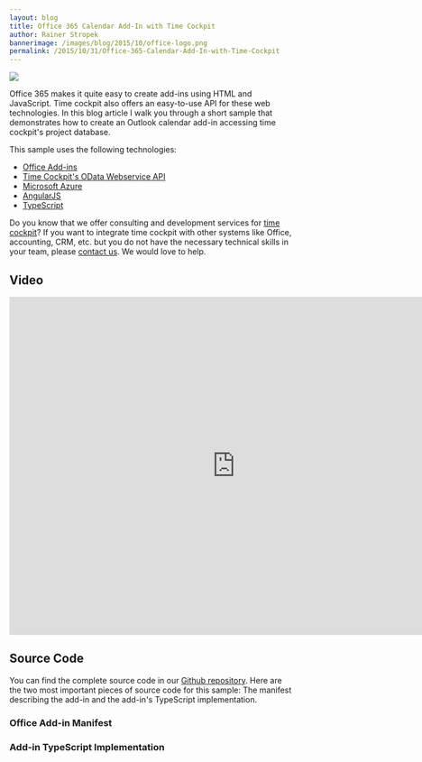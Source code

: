 ```yaml
---
layout: blog
title: Office 365 Calendar Add-In with Time Cockpit
author: Rainer Stropek
bannerimage: /images/blog/2015/10/office-logo.png
permalink: /2015/10/31/Office-365-Calendar-Add-In-with-Time-Cockpit
---
```


<p xmlns="http://www.w3.org/1999/xhtml">
  <img src="{{site.baseurl}}images/blog/2015/10/office365-addin-timecockpit.png" />
</p><p xmlns="http://www.w3.org/1999/xhtml">Office 365 makes it quite easy to create add-ins using HTML and JavaScript. Time cockpit also offers an easy-to-use API for these web technologies. In this blog article I walk you through a short sample that demonstrates how to create an Outlook calendar add-in accessing time cockpit's project database.</p><p xmlns="http://www.w3.org/1999/xhtml">This sample uses the following technologies:</p><ul xmlns="http://www.w3.org/1999/xhtml">
  <li>
    <a href="https://msdn.microsoft.com/en-us/library/office/jj220060.aspx" target="_blank">Office Add-ins</a>
  </li>
  <li>
    <a href="https://help.timecockpit.com/?topic=html/5d6e34c5-3b08-4fa4-baa0-45eb707b6b78.htm" target="_blank">Time Cockpit's OData Webservice API</a>
  </li>
  <li>
    <a href="https://azure.microsoft.com/" target="_blank">Microsoft Azure</a>
  </li>
  <li>
    <a href="https://angularjs.org/" target="_blank">AngularJS</a>
  </li>
  <li>
    <a href="http://www.typescriptlang.org/" target="_blank">TypeScript</a>
  </li>
</ul><p class="showcase" xmlns="http://www.w3.org/1999/xhtml">Do you know that we offer consulting and development services for <a href="http://www.timecockpit.com" target="_blank">time cockpit</a>? If you want to integrate time cockpit with other systems like Office, accounting, CRM, etc. but you do not have the necessary technical skills in your team, please <a href="~/help-support/contact-us" target="_blank">contact us</a>. We would love to help.</p><h2 xmlns="http://www.w3.org/1999/xhtml">Video</h2><div class="videoWrapper" xmlns="http://www.w3.org/1999/xhtml">
  <iframe width="800" height="600" src="https://www.youtube.com/embed/bSmREYWGJvc?rel=0" frameborder="0" allowfullscreen="allowfullscreen"></iframe>
</div><h2 xmlns="http://www.w3.org/1999/xhtml">Source Code</h2><div xmlns="http://www.w3.org/1999/xhtml">You can find the complete source code in our <a href="https://github.com/software-architects/TimeCockpit.Scripts/tree/master/Timecockpit.AngularOutlookPlugin" target="_blank">Github repository</a>. Here are the two most important pieces of source code for this sample: The manifest describing the add-in and the add-in's TypeScript implementation.</div><h3 xmlns="http://www.w3.org/1999/xhtml">Office Add-in Manifest</h3><div xmlns="http://www.w3.org/1999/xhtml">
  <f:function name="Composite.Web.Html.SyntaxHighlighter" xmlns:f="http://www.composite.net/ns/function/1.0">
    <f:param name="SourceCode" value="&lt;?xml version=&quot;1.0&quot; encoding=&quot;UTF-8&quot; standalone=&quot;yes&quot;?&gt;&#xD;&#xA;  &lt;!-- Read more about Office Add-Ins manifests at https://msdn.microsoft.com/en-us/library/office/dn554255.aspx --&gt;&#xD;&#xA;  &lt;OfficeApp xmlns=&quot;http://schemas.microsoft.com/office/appforoffice/1.1&quot; xmlns:xsi=&quot;http://www.w3.org/2001/XMLSchema-instance&quot; xsi:type=&quot;MailApp&quot;&gt;&#xD;&#xA;    &lt;Id&gt;47ACA615-DC95-469D-81EB-12F31D80348E&lt;/Id&gt;&#xD;&#xA;    &lt;Version&gt;0.0.1.0&lt;/Version&gt;&#xD;&#xA;    &lt;ProviderName&gt;time cockpit&lt;/ProviderName&gt;&#xD;&#xA;    &lt;DefaultLocale&gt;en-US&lt;/DefaultLocale&gt;&#xD;&#xA;    &lt;DisplayName DefaultValue=&quot;Project Picker&quot; /&gt;&#xD;&#xA;    &lt;Description DefaultValue=&quot;Time Cockpit Project Picker Sample&quot; /&gt;&#xD;&#xA;    &lt;SupportUrl DefaultValue=&quot;http://www.timecockpit.com&quot; /&gt;&#xD;&#xA;    &lt;Hosts&gt;&#xD;&#xA;      &lt;Host Name=&quot;Mailbox&quot; /&gt;&#xD;&#xA;    &lt;/Hosts&gt;&#xD;&#xA;    &lt;Requirements&gt;&#xD;&#xA;      &lt;Sets&gt;&#xD;&#xA;        &lt;Set Name=&quot;MailBox&quot; MinVersion=&quot;1.1&quot; /&gt;&#xD;&#xA;      &lt;/Sets&gt;&#xD;&#xA;    &lt;/Requirements&gt;&#xD;&#xA;    &lt;FormSettings&gt;&#xD;&#xA;      &lt;Form xsi:type=&quot;ItemEdit&quot;&gt;&#xD;&#xA;        &lt;DesktopSettings&gt;&#xD;&#xA;          &lt;SourceLocation DefaultValue=&quot;https://projectpicker.azurewebsites.net/index.html&quot; /&gt;&#xD;&#xA;        &lt;/DesktopSettings&gt;&#xD;&#xA;      &lt;/Form&gt;&#xD;&#xA;    &lt;/FormSettings&gt;&#xD;&#xA;    &lt;Permissions&gt;ReadWriteItem&lt;/Permissions&gt;&#xD;&#xA;    &lt;Rule xsi:type=&quot;RuleCollection&quot; Mode=&quot;Or&quot;&gt;&#xD;&#xA;      &lt;Rule xsi:type=&quot;ItemIs&quot; ItemType=&quot;Appointment&quot; FormType=&quot;Edit&quot; /&gt;&#xD;&#xA;    &lt;/Rule&gt;&#xD;&#xA;    &lt;DisableEntityHighlighting&gt;false&lt;/DisableEntityHighlighting&gt;&#xD;&#xA;  &lt;/OfficeApp&gt;" xmlns:f="http://www.composite.net/ns/function/1.0" />
    <f:param name="CodeType" value="xml" xmlns:f="http://www.composite.net/ns/function/1.0" />
  </f:function>
</div><h3 xmlns="http://www.w3.org/1999/xhtml">Add-in TypeScript Implementation</h3><div xmlns="http://www.w3.org/1999/xhtml">
  <f:function name="Composite.Web.Html.SyntaxHighlighter" xmlns:f="http://www.composite.net/ns/function/1.0">
    <f:param name="SourceCode" value="/// &lt;reference path=&quot;typings/tsd.d.ts&quot; /&gt;&#xD;&#xA;&#xD;&#xA;'use strict';&#xD;&#xA;&#xD;&#xA;/** Project data structures */&#xD;&#xA;interface IProject {&#xD;&#xA;&#x9;APP_ProjectUuid: string;&#xD;&#xA;&#x9;APP_Code: string;&#xD;&#xA;}&#xD;&#xA;interface IOdataResult&lt;T&gt; {&#xD;&#xA;&#x9;value: T[];&#xD;&#xA;}&#xD;&#xA;&#xD;&#xA;/** Controller for project list */&#xD;&#xA;class ProjectListController {&#xD;&#xA;&#x9;private token: string;&#xD;&#xA;&#xD;&#xA;&#x9;constructor(private $http: ng.IHttpService, private $location: ng.ILocationService) {&#xD;&#xA;&#x9;&#x9;// Check if there is already a token in local storage&#xD;&#xA;&#x9;&#x9;this.token = localStorage.getItem(&quot;ProjectPickerToken&quot;);&#xD;&#xA;&#x9;&#x9;if (!this.token) {&#xD;&#xA;&#x9;&#x9;&#x9;// No token -&gt; redirect to login page&#xD;&#xA;&#x9;&#x9;&#x9;$location.url('/getToken');&#xD;&#xA;&#x9;&#x9;} else {&#xD;&#xA;&#x9;&#x9;&#x9;this.refreshProjectListAsync();&#xD;&#xA;&#x9;&#x9;}&#xD;&#xA;&#x9;}&#xD;&#xA;&#xD;&#xA;&#x9;// Variables used for data binding&#x9;&#xD;&#xA;&#x9;public projects: IProject[];&#xD;&#xA;&#x9;public isLoading: boolean = false;&#xD;&#xA;&#x9;&#xD;&#xA;&#x9;/** Refreshes the project list */&#xD;&#xA;&#x9;private refreshProjectListAsync() {&#xD;&#xA;&#x9;&#x9;// Indicate that loading operation is running.&#xD;&#xA;&#x9;&#x9;// Controls loading indicator&#xD;&#xA;&#x9;&#x9;this.isLoading = true;&#xD;&#xA;&#x9;&#x9;&#xD;&#xA;&#x9;&#x9;// Get project list using OData&#xD;&#xA;&#x9;&#x9;this.$http.get&lt;IOdataResult&lt;IProject&gt;&gt;(&#xD;&#xA;&#x9;&#x9;&#x9;&quot;https://apipreview.timecockpit.com/odata/APP_Project?$select=APP_ProjectUuid,APP_Code&amp;$top=20&amp;$orderby=APP_Code&quot;,&#xD;&#xA;&#x9;&#x9;&#x9;{ headers: { &quot;Authorization&quot;: &quot;Bearer &quot; + this.token } })&#xD;&#xA;&#x9;&#x9;&#x9;.then(&#xD;&#xA;&#x9;&#x9;&#x9;&#x9;// Success -&gt; save project list&#xD;&#xA;&#x9;&#x9;&#x9;&#x9;projects =&gt; this.projects = projects.data.value,&#xD;&#xA;&#x9;&#x9;&#x9;&#x9;// Error -&gt; if unauthorized, redirect to login page&#xD;&#xA;&#x9;&#x9;&#x9;&#x9;err =&gt; { if (err.status === 401) { this.$location.url(&quot;/getToken&quot;); } })&#xD;&#xA;&#x9;&#x9;&#x9;// Reset loading indicator&#xD;&#xA;&#x9;&#x9;&#x9;.finally(() =&gt; this.isLoading = false)&#xD;&#xA;&#x9;}&#xD;&#xA;&#x9;&#xD;&#xA;&#x9;/** Transfers project code to current appointment's subject field */&#xD;&#xA;&#x9;public pickAppointment(projectCode: string) {&#xD;&#xA;&#x9;&#x9;var currentAppointment = &lt;Office.Types.AppointmentCompose&gt;Office.context.mailbox.item;&#xD;&#xA;&#x9;&#x9;currentAppointment.subject.setAsync(&quot;Working on project '&quot; + projectCode + &quot;'&quot;);&#xD;&#xA;&#x9;}&#xD;&#xA;&#x9;&#xD;&#xA;&#x9;public clearLocalStorage() {&#xD;&#xA;&#x9;&#x9;localStorage.clear();&#xD;&#xA;&#x9;&#x9;console.log(&quot;Local storage cleared&quot;);&#xD;&#xA;&#x9;}&#xD;&#xA;}&#xD;&#xA;&#xD;&#xA;/** Controller for login form */&#xD;&#xA;class GetTokenController {&#xD;&#xA;&#x9;constructor(private $http: ng.IHttpService, private $location: ng.ILocationService) {&#xD;&#xA;&#x9;}&#xD;&#xA;&#x9;&#xD;&#xA;&#x9;// Variables used for data binding&#x9;&#xD;&#xA;&#x9;public userName: string;&#xD;&#xA;&#x9;public password: string;&#xD;&#xA;&#x9;public loginError: boolean;&#xD;&#xA;&#x9;&#xD;&#xA;&#x9;/** Gets the token using basic auth */&#xD;&#xA;&#x9;public getToken() {&#xD;&#xA;&#x9;&#x9;if (this.userName &amp;&amp; this.password) {&#xD;&#xA;&#x9;&#x9;&#x9;// Convert user:password to base64&#xD;&#xA;&#x9;&#x9;&#x9;var base64UserPassword = window.btoa(this.userName + ':' + this.password);&#xD;&#xA;&#x9;&#x9;&#x9;&#xD;&#xA;&#x9;&#x9;&#x9;// Get the bearer token using user + password&#xD;&#xA;&#x9;&#x9;&#x9;this.$http.get&lt;string&gt;(&#xD;&#xA;&#x9;&#x9;&#x9;&#x9;&quot;https://apipreview.timecockpit.com/token&quot;, &#xD;&#xA;&#x9;&#x9;&#x9;&#x9;{ headers: { &quot;Authorization&quot;: &quot;Basic &quot; + base64UserPassword } })&#xD;&#xA;&#x9;&#x9;&#x9;&#x9;.then(&#xD;&#xA;&#x9;&#x9;&#x9;&#x9;&#x9;// Success -&gt; save token in local storage&#xD;&#xA;&#x9;&#x9;&#x9;&#x9;&#x9;token =&gt; this.saveToken(token.data), &#xD;&#xA;&#x9;&#x9;&#x9;&#x9;&#x9;// Error -&gt; activate error message&#xD;&#xA;&#x9;&#x9;&#x9;&#x9;&#x9;_ =&gt; this.loginError = true);&#xD;&#xA;&#x9;&#x9;}&#xD;&#xA;&#x9;}&#xD;&#xA;&#x9;&#xD;&#xA;&#x9;/** Saves token in local storage and redirects to project list */&#xD;&#xA;&#x9;private saveToken(token: string) {&#xD;&#xA;&#x9;&#x9;localStorage.setItem(&quot;ProjectPickerToken&quot;, token);&#xD;&#xA;&#x9;&#x9;this.$location.url(&quot;/projectList&quot;);&#xD;&#xA;&#x9;}&#xD;&#xA;}&#xD;&#xA;&#xD;&#xA;// Setup angular application&#xD;&#xA;angular.module('ProjectPicker', [ 'ngRoute' ])&#xD;&#xA;&#x9;.controller('projectListController', ProjectListController)&#xD;&#xA;&#x9;.controller('getTokenController', GetTokenController)&#xD;&#xA;&#x9;.config(($routeProvider : angular.route.IRouteProvider) =&gt; {&#xD;&#xA;&#x9;&#x9;$routeProvider&#xD;&#xA;&#x9;&#x9;&#x9;.when('/projectList', { &#xD;&#xA;&#x9;&#x9;&#x9;&#x9;template: `&#xD;&#xA;&#x9;&#x9;&#x9;&#x9;&lt;h1&gt;Project List&lt;/h1&gt;&#xD;&#xA;&#x9;&#x9;&#x9;&#x9;&lt;p ng-click=&quot;vm.clearLocalStorage()&quot;&gt;Clear login cache&lt;/p&gt;&#xD;&#xA;&#x9;&#x9;&#x9;&#x9;&lt;p class=&quot;text-info&quot; ng-show=&quot;vm.isLoading&quot;&gt;&#xD;&#xA;&#x9;&#x9;&#x9;&#x9;&#x9;Loading projects from time cockpit ...&#xD;&#xA;&#x9;&#x9;&#x9;&#x9;&lt;/p&gt;&#xD;&#xA;&#x9;&#x9;&#x9;&#x9;&lt;table class=&quot;table table-hover&quot;&gt;&#xD;&#xA;&#x9;&#x9;&#x9;&#x9;&#x9;&lt;tr ng-repeat=&quot;p in vm.projects&quot;&#xD;&#xA;&#x9;&#x9;&#x9;&#x9;&#x9;    ng-click=&quot;vm.pickAppointment(p.APP_Code)&quot;&gt;&#xD;&#xA;&#x9;&#x9;&#x9;&#x9;&#x9;&#x9;&lt;td&gt;{{ p.APP_Code }}&lt;/td&gt;&#xD;&#xA;&#x9;&#x9;&#x9;&#x9;&#x9;&lt;/tr&gt;&#xD;&#xA;&#x9;&#x9;&#x9;&#x9;&lt;/table&gt;&#xD;&#xA;&#x9;&#x9;&#x9;&#x9;`,&#xD;&#xA;&#x9;&#x9;&#x9;&#x9;controller: 'projectListController',&#xD;&#xA;&#x9;&#x9;&#x9;&#x9;controllerAs: 'vm'&#xD;&#xA;&#x9;&#x9;&#x9;})&#xD;&#xA;&#x9;&#x9;&#x9;.when('/getToken', { &#xD;&#xA;&#x9;&#x9;&#x9;&#x9;template: `&#xD;&#xA;&#x9;&#x9;&#x9;&#x9;&lt;h1&gt;Login&lt;/h1&gt;&#xD;&#xA;&#x9;&#x9;&#x9;&#x9;&lt;form&gt;&#xD;&#xA;&#x9;&#x9;&#x9;&#x9;&#x9;&lt;div class=&quot;form-group&quot;&gt;&#xD;&#xA;&#x9;&#x9;&#x9;&#x9;&#x9;&#x9;&lt;label for=&quot;userName&quot;&gt;User:&lt;/label&gt;&#xD;&#xA;&#x9;&#x9;&#x9;&#x9;&#x9;&#x9;&lt;input type=&quot;email&quot; class=&quot;form-control&quot; id=&quot;userName&quot; &#xD;&#xA;&#x9;&#x9;&#x9;&#x9;&#x9;&#x9;       placeholder=&quot;Time cockpit user name ...&quot;&#xD;&#xA;&#x9;&#x9;&#x9;&#x9;&#x9;&#x9;&#x9;   ng-model=&quot;vm.userName&quot;&gt;&#xD;&#xA;&#x9;&#x9;&#x9;&#x9;&#x9;&lt;/div&gt;&#xD;&#xA;&#x9;&#x9;&#x9;&#x9;&#x9;&lt;div class=&quot;form-group&quot;&gt;&#xD;&#xA;&#x9;&#x9;&#x9;&#x9;&#x9;&#x9;&lt;label for=&quot;password&quot;&gt;Password:&lt;/label&gt;&#xD;&#xA;&#x9;&#x9;&#x9;&#x9;&#x9;&#x9;&lt;input type=&quot;password&quot; class=&quot;form-control&quot; id=&quot;password&quot; &#xD;&#xA;&#x9;&#x9;&#x9;&#x9;&#x9;&#x9;       placeholder=&quot;Time cockpit password ...&quot;&#xD;&#xA;&#x9;&#x9;&#x9;&#x9;&#x9;&#x9;&#x9;   ng-model=&quot;vm.password&quot;&gt;&#xD;&#xA;&#x9;&#x9;&#x9;&#x9;&#x9;&lt;/div&gt;&#xD;&#xA;&#x9;&#x9;&#x9;&#x9;&#x9;&lt;p class=&quot;text-warning&quot; ng-show=&quot;vm.loginError&quot;&gt;&#xD;&#xA;&#x9;&#x9;&#x9;&#x9;&#x9;&#x9;There was an error logging in. Correct password?&#xD;&#xA;&#x9;&#x9;&#x9;&#x9;&#x9;&lt;/p&gt;&#xD;&#xA;&#x9;&#x9;&#x9;&#x9;&#x9;&lt;button class=&quot;btn btn-default&quot; ng-click=&quot;vm.getToken()&quot;&#xD;&#xA;&#x9;&#x9;&#x9;&#x9;&#x9;&#x9;    ng-disabled=&quot;!vm.userName || !vm.password&quot;&gt;Login&lt;/button&gt;&#xD;&#xA;&#x9;&#x9;&#x9;&#x9;&lt;/form&gt;&#xD;&#xA;&#x9;&#x9;&#x9;&#x9;`,&#xD;&#xA;&#x9;&#x9;&#x9;&#x9;controller: 'getTokenController',&#xD;&#xA;&#x9;&#x9;&#x9;&#x9;controllerAs: 'vm'&#xD;&#xA;&#x9;&#x9;&#x9;})&#xD;&#xA;&#x9;&#x9;&#x9;.otherwise({ redirectTo: '/projectList' });&#xD;&#xA;&#x9;});&#xD;&#xA;&#xD;&#xA;&#x9;// Add office initializer&#xD;&#xA;&#x9;Office.initialize = () =&gt; {&#xD;&#xA;&#x9;&#x9;angular.bootstrap(jQuery('#container'), ['ProjectPicker']);&#xD;&#xA;&#x9;};&#xD;&#xA;" xmlns:f="http://www.composite.net/ns/function/1.0" />
    <f:param name="CodeType" value="javascript" xmlns:f="http://www.composite.net/ns/function/1.0" />
  </f:function>
</div>